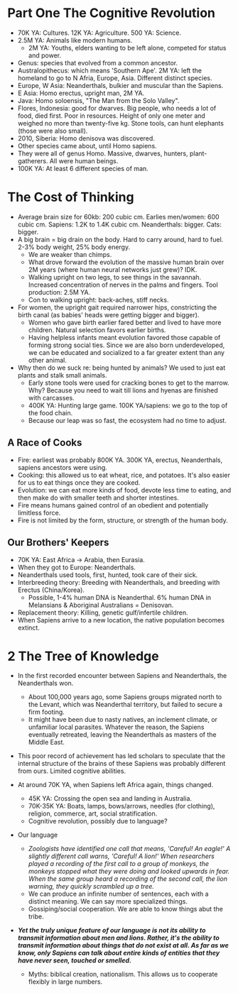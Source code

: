 # Part One The Cognitive Revolution

- 70K YA: Cultures. 12K YA: Agriculture. 500 YA: Science.
- 2.5M YA: Animals like modern humans.
  - 2M YA: Youths, elders wanting to be left alone, competed for status and power.
- Genus: species that evolved from a common ancestor.
- Australopithecus: which means 'Southern Ape'. 2M YA: left the homeland to go to N Afria, Europe, Asia. Different distinct species.
- Europe, W Asia: Neanderthals, bulkier and muscular than the Sapiens.
- E Asia: Homo erectus, upright man, 2M YA.
- Java: Homo soloensis, "The Man from the Solo Valley".
- Flores, Indonesia: good for dwarves. Big people, who needs a lot of food, died first. Poor in resources. Height of only one meter and weighed no more than twenty-five kg. Stone tools, can hunt elephants (those were also small).
- 2010, Siberia: Homo denisova was discovered.
- Other species came about, until Homo sapiens.
- They were all of genus Homo. Massive, dwarves, hunters, plant-gatherers. All were human beings.
- 100K YA: At least 6 different species of man.

# The Cost of Thinking

- Average brain size for 60kb: 200 cubic cm. Earlies men/women: 600 cubic cm. Sapiens: 1.2K to 1.4K cubic cm. Neanderthals: bigger. Cats: bigger.
- A big brain = big drain on the body. Hard to carry around, hard to fuel. 2-3% body weight, 25% body energy.
  - We are weaker than chimps.
  - What drove forward the evolution of the massive human brain over 2M years (where human neural networks just grew)? IDK.
  - Walking upright on two legs, to see things in the savannah. Increased concentration of nerves in the palms and fingers. Tool production: 2.5M YA.
  - Con to walking upright: back-aches, stiff necks.
- For women, the upright gait required narrower hips, constricting the birth canal (as babies' heads were getting bigger and bigger).
  - Women who gave birth earlier fared better and lived to have more children. Natural selection favors earlier births.
  - Having helpless infants meant evolution favored those capable of forming strong social ties. Since we are also born underdeveloped, we can be educated and socialized to a far greater extent than any other animal.
- Why then do we suck re: being hunted by animals? We used to just eat plants and stalk small animals.
  - Early stone tools were used for cracking bones to get to the marrow. Why? Because you need to wait till lions and hyenas are finished with carcasses.
  - 400K YA: Hunting large game. 100K YA/sapiens: we go to the top of the food chain.
  - Because our leap was so fast, the ecosystem had no time to adjust.

## A Race of Cooks

- Fire: earliest was probably 800K YA. 300K YA, erectus, Neanderthals, sapiens ancestors were using.
- Cooking: this allowed us to eat wheat, rice, and potatoes. It's also easier for us to eat things once they are cooked.
- Evolution: we can eat more kinds of food, devote less time to eating, and then make do with smaller teeth and shorter intestines.
- Fire means humans gained control of an obedient and potentially limitless force.
- Fire is not limited by the form, structure, or strength of the human body.

## Our Brothers' Keepers

- 70K YA: East Africa → Arabia, then Eurasia.
- When they got to Europe: Neanderthals.
- Neanderthals used tools, first, hunted, took care of their sick.
- Interbreeding theory: Breeding with Neanderthals, and breeding with Erectus (China/Korea).
  - Possible, 1-4% human DNA is Neanderthal. 6% human DNA in Melansians & Aboriginal Australians = Denisovan.
- Replacement theory: Killing, genetic gulf/infertile children.
- When Sapiens arrive to a new location, the native population becomes extinct.

# 2 The Tree of Knowledge

- In the first recorded encounter between Sapiens and Neanderthals, the Neanderthals won.
  - About 100,000 years ago, some Sapiens groups migrated north to the Levant, which was Neanderthal territory, but failed to secure a firm footing.
  - It might have been due to nasty natives, an inclement climate, or unfamiliar local parasites. Whatever the reason, the Sapiens eventually retreated, leaving the Neanderthals as masters of the Middle East.
- This poor record of achievement has led scholars to speculate that the internal structure of the brains of these Sapiens was probably different from ours. Limited cognitive abilities.
- At around 70K YA, when Sapiens left Africa again, things changed.
  - 45K YA: Crossing the open sea and landing in Australia.
  - 70K-35K YA: Boats, lamps, bows/arrows, needles (for clothing), religion, commerce, art, social stratification.
  - Cognitive revolution, possibly due to language?

- Our language
  - *Zoologists have identified one call that means, 'Careful! An eagle!' A slightly different call warns, 'Careful! A lion!' When researchers played a recording of the first call to a group of monkeys, the monkeys stopped what they were doing and looked upwards in fear. When the same group heard a recording of the second call, the lion warning, they quickly scrambled up a tree.*
  - We can produce an infinite number of sentences, each with a distinct meaning. We can say more specialized things.
  - Gossiping/social cooperation. We are able to know things abut the tribe.
- ***Yet the truly unique feature of our language is not its ability to transmit information about men and lions. Rather, it's the ability to transmit information about things that do not exist at all. As far as we know, only Sapiens can talk about entire kinds of entities that they have never seen, touched or smelled.***
  - Myths: biblical creation, nationalism. This allows us to cooperate flexibly in large numbers.
